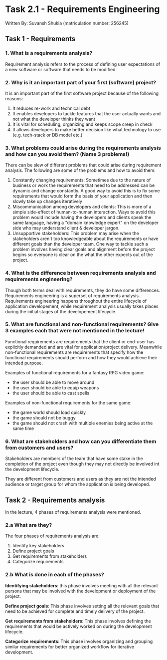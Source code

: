 # Task 2.1 - Requirements Engineering

Written By: Suvansh Shukla (matriculation number: 256245)

## Task 1 - Requirements

### 1. What is a requirements analysis?

Requirement analysis refers to the process of defining user expectations of a new software or software that needs to be modified.

### 2. Why is it an important part of your first (software) project?

It is an important part of the first software project because of the following reasons:     

1. It reduces re-work and technical debt
2. It enables developers to tackle features that the user actually wants and not what the developer thinks they want
3. It is vital for scheduling, organizing and keeps scope creep in check
4. It allows developers to make better decision like what technology to use (e.g. tech-stack or DB model etc.)

### 3. What problems could arise during the requirements analysis and how can you avoid them? (Name 3 problems!)

There can be slew of different problems that could arise during requirement analysis. The following are some of the problems and how to avoid them:

1. Constantly changing requirements: Sometimes due to the nature of business or work the requirements that need to be addressed can be dynamic and change constantly. A good way to avoid this is to fix some requirements that would form the basis of your application and then slowly take up changes iteratively
2. Miscommunication among developers and clients: This is more of a simple side-effect of human-to-human interaction. Ways to avoid this problem would include having the developers and clients speak the same language, having a "domain knowledge expert" on the developer side who may understand client & developer jargon. 
3. Unsupportive stakeholders: This problem may arise when the stakeholders aren't too knowledgeable about the requirements or have different goals than the developer team. One way to tackle such a problem involves having clear goals and alignment before the project begins so everyone is clear on the what the other expects out of the project.

### 4. What is the difference between requirements analysis and requirements engineering?

Though both terms deal with requirements, they do have some differences. Requirements engineering is a superset of requirements analysis. Requirements engineering happens throughout the entire lifecycle of application developement, while requirement analysis usually takes places during the initial stages of the developement lifecycle.

### 5. What are functional and non-functional requirements? Give 3 examples each that were not mentioned in the lecture!

Functional requirements are requirements that the client or end-user has explicitly demanded and are vital for application/project delivery. Meanwhile non-functional requirements are requirements that specify how the functional requirements should perform and how they would achieve their intended purpose.

Examples of functional requirements for a fantasy RPG video game:

- the user should be able to move around
- the user should be able to equip weapons
- the user should be able to cast spells

Examples of non-functional requirements for the same game:

- the game world should load quickly
- the game should not be buggy
- the game should not crash with multiple enemies being active at the same time

### 6. What are stakeholders and how can you differentiate them from customers and users?

Stakeholders are members of the team that have some stake in the completion of the project even though they may not directly be involved int the development lifecycle.

They are different from customers and users as they are not the intended audience or target group for whom the application is being developed. 

## Task 2 - Requirements analysis

In the lecture, 4 phases of requirements analysis were mentioned.

### 2.a What are they?

The four phases of requirements analysis are:

1. Identify key stakeholders
2. Define project goals
3. Get requirements from stakeholders
4. Categorize requirements

### 2.b What is done in each of the phases?

**Identifying stakeholders**: this phase involves meeting with all the relevant persons that may be involved with the development or deployment of the project.

**Define project goals**: This phase involves setting all the relevant goals that need to be achieved for complete and timely delivery of the project.

**Get requirements from stakeholders**: This phase involves defining the requirements that would be actively worked on during the development lifecycle.

**Categorize requirements**: This phase involves organizing and grouping similar requirements for better organized workflow for iterative development.
